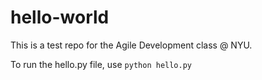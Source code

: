 # hello-world
This is a test repo for the Agile Development class @ NYU.

To run the hello.py file, use
  ```python hello.py```
